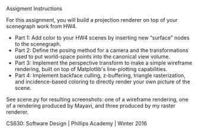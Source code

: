 Assigment Instructions

For this assignment, you will build a projection renderer on top of your scenegraph work from HW4.
* Part 1: Add color to your HW4 scenes by inserting new “surface” nodes to the scenegraph.
* Part 2: Define the posing method for a camera and the transformations used to put world-space points into the canonical view volume.
* Part 3: Implement the perspective transform to make a simple wireframe rendering, built on top of Matplotlib's line-plotting capabilities.
* Part 4: Implement backface culling, z-buffering, triangle rasterization, and incidence-based coloring to directly render your own picture of the scene.

See scene.py for resulting screenshots: one of a wireframe rendering, one of a rendering produced by Mayavi, and three produced by my raster renderer.

CS630: Software Design | Phillips Academy | Winter 2016
